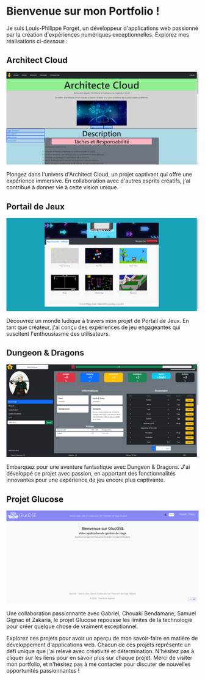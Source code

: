 # Bienvenue sur mon Portfolio !

Je suis Louis-Philippe Forget, un développeur d'applications web passionné par la création d'expériences numériques exceptionnelles. Explorez mes réalisations ci-dessous :

## Architect Cloud
![Architect Cloud](./src/assets/Images/architectCloud.png)

Plongez dans l'univers d'Architect Cloud, un projet captivant qui offre une expérience immersive. En collaboration avec d'autres esprits créatifs, j'ai contribué à donner vie à cette vision unique.

## Portail de Jeux
![Portail de Jeux](./src/assets/Images/portailJeux.png)

Découvrez un monde ludique à travers mon projet de Portail de Jeux. En tant que créateur, j'ai conçu des expériences de jeu engageantes qui suscitent l'enthousiasme des utilisateurs.

## Dungeon & Dragons
![Dungeon & Dragons](./src/assets/Images/dungeon.png)

Embarquez pour une aventure fantastique avec Dungeon & Dragons. J'ai développé ce projet avec passion, en apportant des fonctionnalités innovantes pour une expérience de jeu encore plus captivante.

## Projet Glucose
![Projet Glucose](./src/assets/Images/glucose.png)

Une collaboration passionnante avec Gabriel, Chouaki Bendamane, Samuel Gignac et Zakaria, le projet Glucose repousse les limites de la technologie pour créer quelque chose de vraiment exceptionnel.

Explorez ces projets pour avoir un aperçu de mon savoir-faire en matière de développement d'applications web. Chacun de ces projets représente un défi unique que j'ai relevé avec créativité et détermination. N'hésitez pas à cliquer sur les liens pour en savoir plus sur chaque projet. Merci de visiter mon portfolio, et n'hésitez pas à me contacter pour discuter de nouvelles opportunités passionnantes !
